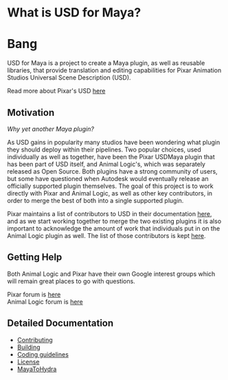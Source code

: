 # What is USD for Maya?
# Bang

USD for Maya is a project to create a Maya plugin, as well as reusable libraries, that provide translation and editing capabilities for Pixar Animation Studios Universal Scene Description (USD).

Read more about Pixar's USD [here](http://openusd.org)


## Motivation
*Why yet another Maya plugin?*

As USD gains in popularity many studios have been wondering what plugin they should deploy within their pipelines.  Two popular choices, used individually as well as together, have been the Pixar USDMaya plugin that has been part of USD itself, and Animal Logic's, which was separately released as Open Source.  Both plugins have a strong community of users, but some have questioned when Autodesk would eventually release an officially supported plugin themselves.  The goal of this project is to work directly with Pixar and Animal Logic, as well as other key contributors, in order to merge the best of both into a single supported plugin.  

Pixar maintains a list of contributors to USD in their documentation [here](https://graphics.pixar.com/usd/docs/USD-Contributors.html), and as we start working together to merge the two existing plugins it is also important to acknowledge the amount of work that individuals put in on the Animal Logic plugin as well.  The list of those contributors is kept [here](doc/AL_CONTRIBUTORS.md).

## Getting Help
Both Animal Logic and Pixar have their own Google interest groups which will remain great places to go with questions.

Pixar forum is [here](https://groups.google.com/forum/#!forum/usd-interest)  
Animal Logic forum is [here](https://groups.google.com/forum/#!forum/al_usdmaya-discussion)


## Detailed Documentation

+ [Contributing](doc/CONTRIBUTING.md)
+ [Building](doc/build.md)
+ [Coding guidelines](doc/codingGuidelines.md)
+ [License](doc/LICENSE.md)
+ [MayaToHydra](doc/MayaToHydra.md)
